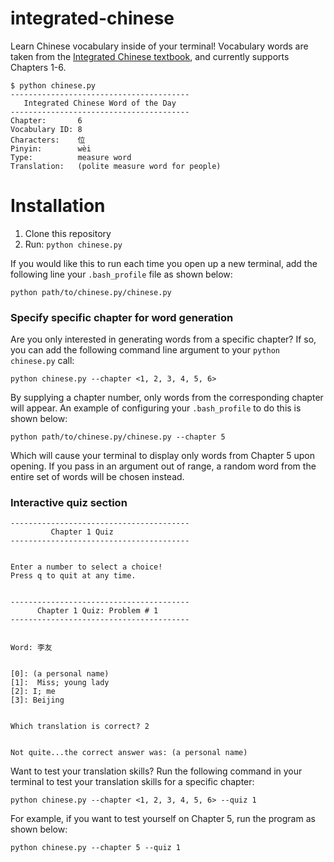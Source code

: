 # integrated-chinese

Learn Chinese vocabulary inside of your terminal! Vocabulary words are taken from the [Integrated Chinese textbook](https://www.cheng-tsui.com/browse/integrated-chinese), and currently supports Chapters 1-6.

    $ python chinese.py
    ----------------------------------------
       Integrated Chinese Word of the Day
    ----------------------------------------
	Chapter:       6
	Vocabulary ID: 8
	Characters:    位
	Pinyin:        wèi
	Type:          measure word
	Translation:   (polite measure word for people)


# Installation

1. Clone this repository 
2. Run: `python chinese.py`

If you would like this to run each time you open up a new terminal, add the following line your `.bash_profile` file as shown below:
	
    python path/to/chinese.py/chinese.py

### Specify specific chapter for word generation

Are you only interested in generating words from a specific chapter? If so, you can add the following command line argument to your `python chinese.py` call:

    python chinese.py --chapter <1, 2, 3, 4, 5, 6>

By supplying a chapter number, only words from the corresponding chapter will appear. An example of configuring your `.bash_profile` to do this is shown below:

    python path/to/chinese.py/chinese.py --chapter 5

Which will cause your terminal to display only words from Chapter 5 upon opening. If you pass in an argument out of range, a random word from the entire set of words will be chosen instead. 
    
### Interactive quiz section

    ----------------------------------------
             Chapter 1 Quiz
	----------------------------------------


	Enter a number to select a choice!
	Press q to quit at any time.


	----------------------------------------
	      Chapter 1 Quiz: Problem # 1
	----------------------------------------


	Word: 李友


	[0]: (a personal name)
	[1]:  Miss; young lady
	[2]: I; me
	[3]: Beijing


	Which translation is correct? 2


	Not quite...the correct answer was: (a personal name)

Want to test your translation skills? Run the following command in your terminal to test your translation skills for a specific chapter:

    python chinese.py --chapter <1, 2, 3, 4, 5, 6> --quiz 1

For example, if you want to test yourself on Chapter 5, run the program as shown below:

    python chinese.py --chapter 5 --quiz 1



